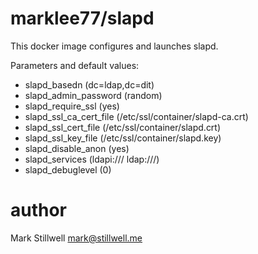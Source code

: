 marklee77/slapd
===============

This docker image configures and launches slapd.

Parameters and default values:

- slapd_basedn (dc=ldap,dc=dit)
- slapd_admin_password (random)
- slapd_require_ssl (yes)
- slapd_ssl_ca_cert_file (/etc/ssl/container/slapd-ca.crt)
- slapd_ssl_cert_file (/etc/ssl/container/slapd.crt)
- slapd_ssl_key_file (/etc/ssl/container/slapd.key)
- slapd_disable_anon (yes)
- slapd_services (ldapi:/// ldap:///)
- slapd_debuglevel (0)

author
======

Mark Stillwell <mark@stillwell.me>
